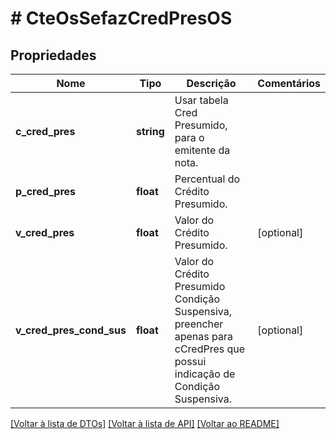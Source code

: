 # # CteOsSefazCredPresOS

## Propriedades

Nome | Tipo | Descrição | Comentários
------------ | ------------- | ------------- | -------------
**c_cred_pres** | **string** | Usar tabela Cred Presumido, para o emitente da nota. |
**p_cred_pres** | **float** | Percentual do Crédito Presumido. |
**v_cred_pres** | **float** | Valor do Crédito Presumido. | [optional]
**v_cred_pres_cond_sus** | **float** | Valor do Crédito Presumido Condição Suspensiva, preencher apenas para cCredPres que possui indicação de Condição Suspensiva. | [optional]

[[Voltar à lista de DTOs]](../../README.md#models) [[Voltar à lista de API]](../../README.md#endpoints) [[Voltar ao README]](../../README.md)
